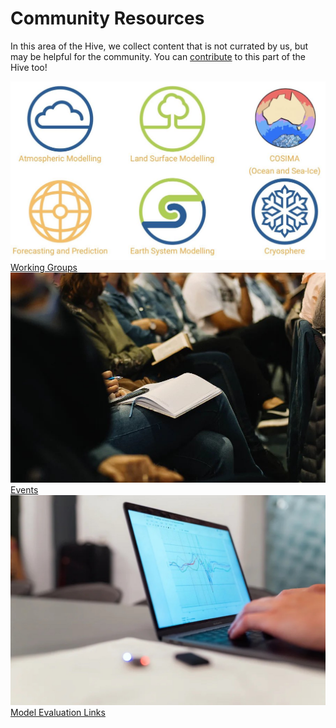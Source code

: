 # Community Resources

<!-- {% include "call_contribute.md" %} -->

In this area of the Hive, we collect content that is not currated by us, but may be helpful for the community. You can [contribute](../contribute/index.md) to this part of the Hive too!

<div class="card-container" style="flex-wrap:nowrap;">
    <a href="community_working_groups" class="vertical-card aspect-ratio1to1 >
        <div class="vertical-card-image-container">
            <img class="img-cover" src="../assets/community_workinggroups.jpg" alt="Working Groups">
        </div>
        <div class="vertical-card-text-container  highlight-bg bold">Working Groups</div>
    </a>
    <a href="https://www.access-nri.org.au/community/news-and-events/" class="vertical-card aspect-ratio1to1 >
        <div class="vertical-card-image-container">
            <img class="img-cover" src="../assets/events_2.jpg" alt="Events">
        </div>
        <div class="vertical-card-text-container  highlight-bg bold">Events</div>
    </a>
    <a href="community_med_index" class="vertical-card aspect-ratio1to1 >
        <div class="vertical-card-image-container">
            <img class="img-cover" src="../assets/community_medlinks.jpg" alt="Model Evaluation Links">
        </div>
        <div class="vertical-card-text-container  highlight-bg bold">Model Evaluation Links</div>
    </a>
</div>